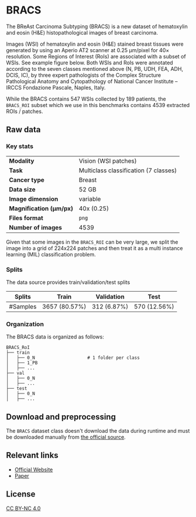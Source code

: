 # BRACS


The BReAst Carcinoma Subtyping (BRACS) is a new dataset of hematoxylin and eosin (H&E)
histopathological images of breast carcinoma.

Images (WSI) of hematoxylin and eosin (H&E) stained breast tissues were generated by using an
Aperio AT2 scanner at 0.25 µm/pixel for 40× resolution. Some Regions of Interest (RoIs) are
associated with a subset of WSIs. See example figure below. Both WSIs and RoIs were annotated
according to the seven classes mentioned above (N, PB, UDH, FEA, ADH, DCIS, IC), by three expert
pathologists of the Complex Structure Pathological Anatomy and Cytopathology of National Cancer
Institute – IRCCS Fondazione Pascale, Naples, Italy.

While the BRACS contains 547 WSIs collected by 189 patients, the `BRACS_ROI` subset which
we use in this benchmarks contains 4539 extracted ROIs / patches.

## Raw data

### Key stats

|                                |                             |
|--------------------------------|-----------------------------|
| **Modality**                   | Vision (WSI patches)        |
| **Task**                       | Multiclass classification (7 classes) |
| **Cancer type**                | Breast                      |
| **Data size**                  | 52 GB                       |
| **Image dimension**            | variable                    |
| **Magnification (μm/px)**      | 40x (0.25)                  |
| **Files format**               | `png`                       |
| **Number of images**           | 4539                        |

Given that some images in the `BRACS_ROI` can be very large, we split the image into a grid of 224x224 patches and then treat it as a multi instance learning (MIL) classification problem.


### Splits

The data source provides train/validation/test splits

| Splits | Train         | Validation    | Test         |
|----------|---------------|-------------|--------------|
| #Samples | 3657 (80.57%) | 312 (6.87%) | 570 (12.56%) |


### Organization

The BRACS data is organized as follows:

```
BRACS_RoI
├── train
│   ├── 0_N                    # 1 folder per class 
│   ├── 1_PB
│   ├── ...
├── val
│   ├── 0_N
│   ├── ...
├── test
│   ├── 0_N
│   ├── ...
```


## Download and preprocessing
The `BRACS` dataset class doesn't download the data during runtime and must be downloaded manually from [the official source](https://www.bracs.icar.cnr.it/download/).

## Relevant links

* [Official Website](https://www.bracs.icar.cnr.it/)
* [Paper](https://academic.oup.com/database/article/doi/10.1093/database/baac093/6762252)

## License

[CC BY-NC 4.0](https://creativecommons.org/licenses/by-nc/4.0/)
